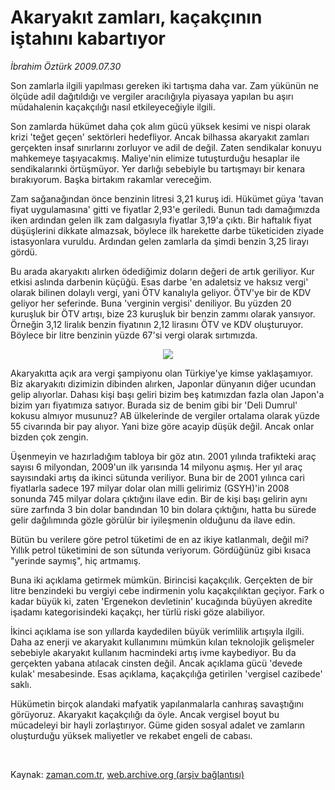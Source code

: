 # Akaryakıt zamları,  kaçakçının iştahını kabartıyor

*İbrahim Öztürk 2009.07.30*

<tr><td class="metin" colspan="2" style="padding-top: 20px; padding-left: 5px; padding-right: 10px;">Son zamlarla ilgili yapılması gereken iki tartışma daha var. Zam yükünün ne ölçüde adil dağıtıldığı ve vergiler aracılığıyla piyasaya yapılan bu aşırı müdahalenin kaçakçılığı nasıl etkileyeceğiyle ilgili.</td></tr><tr><td class="metin" colspan="2" style="padding-top: 20px; padding-left: 5px; padding-right: 10px;"><p> Son zamlarda hükümet daha çok alım gücü yüksek kesimi ve nispi olarak krizi 'teğet geçen' sektörleri hedefliyor. Ancak bilhassa akaryakıt zamları gerçekten insaf sınırlarını zorluyor ve adil de değil. Zaten sendikalar konuyu mahkemeye taşıyacakmış. Maliye'nin elimize tutuşturduğu hesaplar ile sendikalarınki örtüşmüyor. Yer darlığı sebebiyle bu tartışmayı bir kenara bırakıyorum. Başka birtakım rakamlar vereceğim.
<p> Zam sağanağından önce benzinin litresi 3,21 kuruş idi. Hükümet güya 'tavan fiyat uygulamasına' gitti ve fiyatlar 2,93'e geriledi. Bunun tadı damağımızda iken ardından gelen ilk zam dalgasıyla fiyatlar 3,19'a çıktı. Bir haftalık fiyat düşüşlerini dikkate almazsak, böylece ilk harekette darbe tüketiciden ziyade istasyonlara vuruldu. Ardından gelen zamlarla da şimdi benzin 3,25 lirayı gördü.
<p> Bu arada akaryakıtı alırken ödediğimiz doların değeri de artık geriliyor. Kur etkisi aslında darbenin küçüğü. Esas darbe 'en adaletsiz ve haksız vergi' olarak bilinen dolaylı vergi, yani ÖTV kanalıyla geliyor. ÖTV'ye bir de KDV geliyor her seferinde. Buna 'verginin vergisi' deniliyor. Bu yüzden 20 kuruşluk bir ÖTV artışı, bize 23 kuruşluk bir benzin zammı olarak yansıyor. Örneğin 3,12 liralık benzin fiyatının 2,12 lirasını ÖTV ve KDV oluşturuyor. Böylece bir litre benzinin yüzde 67'si vergi olarak sırtımızda.

<p align="center"><img border="0" src="http://web.archive.org/web/20090808190047im_/http://medya.zaman.com.tr/2009/07/30/ozturk.gif"/>
<p> Akaryakıtta açık ara vergi şampiyonu olan Türkiye'ye kimse yaklaşamıyor. Biz akaryakıtı dizimizin dibinden alırken, Japonlar dünyanın diğer ucundan gelip alıyorlar. Dahası kişi başı geliri bizim beş katımızdan fazla olan Japon'a bizim yarı fiyatımıza satıyor. Burada siz de benim gibi bir 'Deli Dumrul' kokusu almıyor musunuz? AB ülkelerinde de vergiler ortalama olarak yüzde 55 civarında bir pay alıyor. Yani bize göre acayip düşük değil. Ancak onlar bizden çok zengin.
<p> Üşenmeyin ve hazırladığım tabloya bir göz atın. 2001 yılında trafikteki araç sayısı 6 milyondan, 2009'un ilk yarısında 14 milyonu aşmış. Her yıl araç sayısındaki artış da ikinci sütunda veriliyor. Buna bir de 2001 yılınca cari fiyatlarla sadece 197 milyar dolar olan milli gelirimiz (GSYH)'in 2008 sonunda 745 milyar dolara çıktığını ilave edin. Bir de kişi başı gelirin aynı süre zarfında 3 bin dolar bandından 10 bin dolara çıktığını, hatta bu sürede gelir dağılımında gözle görülür bir iyileşmenin olduğunu da ilave edin.
<p> Bütün bu verilere göre petrol tüketimi de en az ikiye katlanmalı, değil mi? Yıllık petrol tüketimini de son sütunda veriyorum. Gördüğünüz gibi kısaca "yerinde saymış", hiç artmamış.
<p> Buna iki açıklama getirmek mümkün. Birincisi kaçakçılık. Gerçekten de bir litre benzindeki bu vergiyi cebe indirmenin yolu kaçakçılıktan geçiyor. Fark o kadar büyük ki, zaten 'Ergenekon devletinin' kucağında büyüyen akredite işadamı kategorisindeki kaçakçı, her türlü riski göze alabiliyor.
<p> İkinci açıklama ise son yıllarda kaydedilen büyük verimlilik artışıyla ilgili. Daha az enerji ve akaryakıt kullanımını mümkün kılan teknolojik gelişmeler sebebiyle akaryakıt kullanım hacmindeki artış ivme kaybediyor. Bu da gerçekten yabana atılacak cinsten değil. Ancak açıklama gücü 'devede kulak' mesabesinde. Esas açıklama, kaçakçılığa getirilen 'vergisel cazibede' saklı.
<p> Hükümetin birçok alandaki mafyatik yapılanmalarla canhıraş savaştığını görüyoruz. Akaryakıt kaçakçılığı da öyle. Ancak vergisel boyut bu mücadeleyi bir hayli zorlaştırıyor. Güme giden sosyal adalet ve zamların oluşturduğu yüksek maliyetler ve rekabet engeli de cabası.
<p><br/></p></p></p></p></p></p></p></p></p></p></p></td></tr>

Kaynak: [zaman.com.tr](http://zaman.com.tr/yazar.do?yazino=874868), [web.archive.org (arşiv bağlantısı)](http://web.archive.org/web/20090808190047/http://www.zaman.com.tr:80/yazar.do?yazino=874868)
